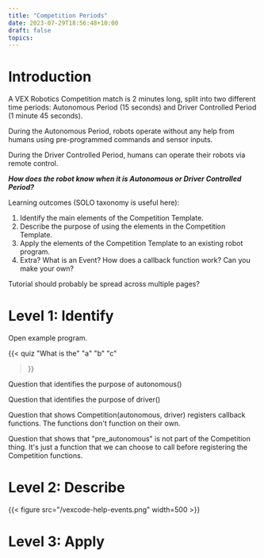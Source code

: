 ```yaml
---
title: "Competition Periods"
date: 2023-07-29T18:56:48+10:00
draft: false
topics:
---
```


# Introduction

A VEX Robotics Competition match is 2 minutes long, split into two different time periods: Autonomous Period (15 seconds) and Driver Controlled Period (1 minute 45 seconds).

During the Autonomous Period, robots operate without any help from humans using pre-programmed commands and sensor inputs.

During the Driver Controlled Period, humans can operate their robots via remote control.

***How does the robot know when it is Autonomous or Driver Controlled Period?***

Learning outcomes (SOLO taxonomy is useful here):
1. Identify the main elements of the Competition Template.
2. Describe the purpose of using the elements in the Competition Template.
3. Apply the elements of the Competition Template to an existing robot program.
4. Extra? What is an Event? How does a callback function work? Can you make your own?

Tutorial should probably be spread across multiple pages?

# Level 1: Identify

Open example program.

{{< quiz 
    "What is the"
    "a"
    "b"
    "c"
>}}

Question that identifies the purpose of autonomous()

Question that identifies the purpose of driver()

Question that shows Competition(autonomous, driver) registers callback functions. The functions don't function on their own.

Question that shows that "pre_autonomous" is not part of the Competition thing. It's just a function that we can choose to call before registering the Competition functions.

# Level 2: Describe

{{< figure src="/vexcode-help-events.png" width=500 >}}

# Level 3: Apply